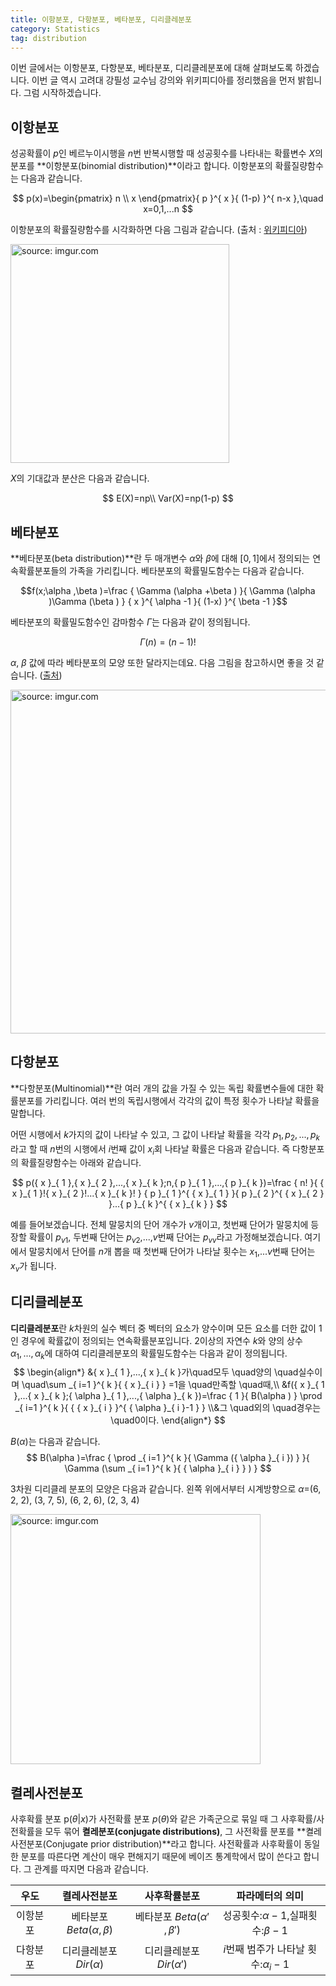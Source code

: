 ```yaml
---
title: 이항분포, 다항분포, 베타분포, 디리클레분포
category: Statistics
tag: distribution
---
```


이번 글에서는 이항분포, 다항분포, 베타분포, 디리클레분포에 대해 살펴보도록 하겠습니다. 이번 글 역시 고려대 강필성 교수님 강의와 위키피디아를 정리했음을 먼저 밝힙니다. 그럼 시작하겠습니다.



## 이항분포

성공확률이 $p$인 베르누이시행을 $n$번 반복시행할 때 성공횟수를 나타내는 확률변수 $X$의 분포를 **이항분포(binomial distribution)**이라고 합니다. 이항분포의 확률질량함수는 다음과 같습니다.


$$
p(x)=\begin{pmatrix} n \\ x \end{pmatrix}{ p }^{ x }{ (1-p) }^{ n-x },\quad x=0,1,...n
$$


이항분포의 확률질량함수를 시각화하면 다음 그림과 같습니다. (출처 : [위키피디아](https://ko.wikipedia.org/wiki/%EC%9D%B4%ED%95%AD_%EB%B6%84%ED%8F%AC))

<a href="http://imgur.com/7o7SoGn"><img src="http://i.imgur.com/7o7SoGn.png" width="350px" title="source: imgur.com" /></a>

$X$의 기대값과 분산은 다음과 같습니다.


$$
E(X)=np\\ Var(X)=np(1-p)
$$


## 베타분포

**베타분포(beta distribution)**란 두 매개변수 $α$와 $β$에 대해 $[0,1]$에서 정의되는 연속확률분포들의 가족을 가리킵니다. 베타분포의 확률밀도함수는 다음과 같습니다.



$$f(x;\alpha ,\beta )=\frac { \Gamma (\alpha +\beta ) }{ \Gamma (\alpha )\Gamma (\beta ) } { x }^{ \alpha -1 }{ (1-x) }^{ \beta -1 }$$



베타분포의 확률밀도함수인 감마함수 $Γ$는 다음과 같이 정의됩니다.



$$\Gamma (n)=(n-1)!$$



$α$, $β$ 값에 따라 베타분포의 모양 또한 달라지는데요. 다음 그림을 참고하시면 좋을 것 같습니다. ([출처](https://books.google.co.kr/books/about/Doing_Bayesian_Data_Analysis.html?id=ZRMJ-CebFm4C&hl=ko))



<a href="http://imgur.com/lna2sdm"><img src="http://i.imgur.com/lna2sdm.jpg" width="550px" title="source: imgur.com" /></a>



## 다항분포

**다항분포(Multinomial)**란 여러 개의 값을 가질 수 있는 독립 확률변수들에 대한 확률분포를 가리킵니다. 여러 번의 독립시행에서 각각의 값이 특정 횟수가 나타날 확률을 말합니다. 

어떤 시행에서 $k$가지의 값이 나타날 수 있고, 그 값이 나타날 확률을 각각 $p_1, p_2, ...,p_k$라고 할 때 $n$번의 시행에서 $i$번째 값이 $x_i$회 나타날 확률은 다음과 같습니다. 즉 다항분포의 확률질량함수는 아래와 같습니다.


$$
p({ x }_{ 1 },{ x }_{ 2 },...,{ x }_{ k };n,{ p }_{ 1 },...,{ p }_{ k })=\frac { n! }{ { x }_{ 1 }!{ x }_{ 2 }!...{ x }_{ k }! } { p }_{ 1 }^{ { x }_{ 1 } }{ p }_{ 2 }^{ { x }_{ 2 } }...{ p }_{ k }^{ { x }_{ k } }
$$


예를 들어보겠습니다. 전체 말뭉치의 단어 개수가 $v$개이고, 첫번째 단어가 말뭉치에 등장할 확률이 $p_{v1}$, 두번째 단어는 $p_{v2}$,...,$v$번째 단어는 $p_{vv}$라고 가정해보겠습니다. 여기에서 말뭉치에서 단어를 $n$개 뽑을 때 첫번째 단어가 나타날 횟수는 $x_1$,...$v$번째 단어는 $x_v$가 됩니다.



## 디리클레분포

**디리클레분포**란 $k$차원의 실수 벡터 중 벡터의 요소가 양수이며 모든 요소를 더한 값이 1인 경우에 확률값이 정의되는 연속확률분포입니다. 2이상의 자연수 $k$와 양의 상수 $α_1,...,α_k$에 대하여 디리클레분포의 확률밀도함수는 다음과 같이 정의됩니다.
$$
\begin{align*}
&{ x }_{ 1 },...,{ x }_{ k }가\quad모두 \quad양의 \quad실수이며 \quad\sum _{ i=1 }^{ k }{ { x }_{ i } } =1을 \quad만족할 \quad때,\\ &f({ x }_{ 1 },...{ x }_{ k };{ \alpha  }_{ 1 },...,{ \alpha  }_{ k })=\frac { 1 }{ B(\alpha ) } \prod _{ i=1 }^{ k }{ { { x }_{ i } }^{ { \alpha  }_{ i }-1 } } \\&그 \quad외의 \quad경우는 \quad0이다.
\end{align*}
$$


$B(α)$는 다음과 같습니다.
$$
B(\alpha )=\frac { \prod _{ i=1 }^{ k }{ \Gamma ({ \alpha  }_{ i }) }  }{ \Gamma (\sum _{ i=1 }^{ k }{ { \alpha  }_{ i } } ) } 
$$


3차원 디리클레 분포의 모양은 다음과 같습니다. 왼쪽 위에서부터 시계방향으로 $α$=(6, 2, 2), (3, 7, 5), (6, 2, 6), (2, 3, 4)

<a href="http://imgur.com/EcCKDmI"><img src="http://i.imgur.com/EcCKDmI.png" width="400px" title="source: imgur.com" /></a>



## 켤레사전분포

사후확률 분포 p($θ​$\|$x​$)가 사전확률 분포 $p(θ)​$와 같은 가족군으로 묶일 때 그 사후확률/사전확률을 모두 묶어 **켤레분포(conjugate distributions)**, 그 사전확률 분포를 **켤레사전분포(Conjugate prior distribution)**라고 합니다. 사전확률과 사후확률이 동일한 분포를 따른다면 계산이 매우 편해지기 때문에 베이즈 통계학에서 많이 쓴다고 합니다. 그 관계를 따지면 다음과 같습니다.

|  우도  |      켤레사전분포       |       사후확률분포        |         파라메터의 의미         |
| :--: | :---------------: | :-----------------: | :----------------------: |
| 이항분포 | 베타분포 $Beta(α​,β)$ | 베타분포 $Beta(α'​,β')$ |  성공횟수:$α-1$,실패횟수:$β-1$   |
| 다항분포 |  디리클레분포 $Dir(α)$  |  디리클레분포 $Dir(α')$   | $i$번째 범주가 나타날 횟수:$α_i-1$ |